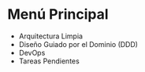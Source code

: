 # Menú Principal

- Arquitectura Limpia
- Diseño Guiado por el Dominio (DDD)
- DevOps
- Tareas Pendientes
